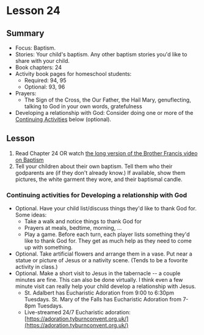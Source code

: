 # Lesson 24
## Summary
- Focus: Baptism.
- Stories: Your child's baptism.  Any other baptism stories you'd like to share with your child.  
- Book chapters: 24
- Activity book pages for homeschool students: 
  - Required: 94, 95
  - Optional: 93, 96
- Prayers:
  - The Sign of the Cross, the Our Father, the Hail Mary, genuflecting, talking to God in your own words, gratefulness
- Developing a relationship with God: Consider doing one or more of the [Continuing Activities](#ContinuingActivities) below (optional).

## Lesson
1. Read Chapter 24 OR watch [the long version of the Brother Francis video on Baptism](https://watch.formed.org/brother-francis-1/season:1/videos/born-into-the-kingdom-the-miracle-of-baptism)
2. Tell your children about their own baptism.  Tell them who their godparents are (if they don't already know.)  If available, show them pictures, the white garment they wore, and their baptismal candle.

### <a name="ContinuingActivities"> Continuing activities for Developing a relationship with God </a>
- Optional. Have your child list/discuss things they'd like to thank God for.  Some ideas:
    - Take a walk and notice things to thank God for
    - Prayers at meals, bedtime, morning, ...
    - Play a game.  Before each turn, each player lists something they'd like to thank God for.  They get as much help as they need to come up with something.
 - Optional. Take artificial flowers and arrange them in a vase.  Put near a statue or picture of Jesus or a nativity scene.  (Tends to be a fovorite activity in class.)
 - Optional. Make a short visit to Jesus in the tabernacle -- a couple minutes are fine.  This can also be done virtually.  I think even a few minute visit can really help your child develop a relationship with Jesus.  
    - St. Adalbert has Eucharistic Adoration from 9:00 to 6:30pm Tuesdays.  St. Mary of the Falls has Eucharistic Adoration from 7-8pm Tuesdays.  
    - Live-streamed 24/7 Eucharistic adoration: [https://adoration.tyburnconvent.org.uk/](https://adoration.tyburnconvent.org.uk/)